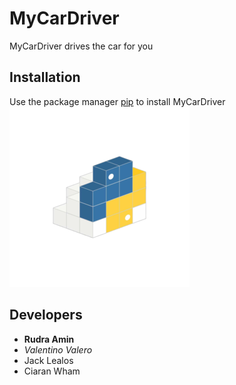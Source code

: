 # MyCarDriver
MyCarDriver drives the car for you
## Installation 
Use the package manager [pip](https://pypi.org/project/pip/ ) to install MyCarDriver
![LOGO](https://raw.githubusercontent.com/github/explore/666de02829613e0244e9441b114edb85781e972c/topics/pip/pip.png )
## Developers
* **Rudra Amin**
* *Valentino Valero*
* Jack Lealos
* Ciaran Wham
